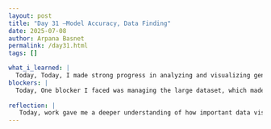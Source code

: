 ```yaml
---
layout: post
title: "Day 31 –Model Accuracy, Data Finding"
date: 2025-07-08
author: Arpana Basnet
permalink: /day31.html
tags: []

what_i_learned: |
  Today, Today, I made strong progress in analyzing and visualizing gene expression data for tumor classification. I started by separating the data into Malignant and Benign groups and calculated how many samples belonged to each category. I identified the top 10 most overexpressed and most variable genes across all samples using log2 fold change and variance. Then, I created multiple visualizations to explore gene behavior, including bar plots, scatter plots, boxplots, dot plots, and strip plots. These graphs helped me clearly see which genes had significantly different expression between tumor types. I also used melt() to reshape the dataset and generate grouped plots with Seaborn to better interpret expression levels. Additionally, I examined the relationship between the top genes, plotted gene-gene comparisons, and visualized the distribution of expression values using histograms and heatmaps. All of these steps gave me deeper insight into the structure of my dataset, revealed patterns that distinguish tumor types, and helped me identify genes that may be useful for training a machine learning model.
blockers: |
  Today, One blocker I faced was managing the large dataset, which made some plots look crowded and harder to interpret. I also encountered issues when certain gene names like ACTB and MT-ND3 didn't match the actual dataset, causing errors in plotting. Reshaping the data correctly using melt() took a few tries to get right. Some visualizations, especially with many genes, became messy and difficult to analyze clearly. Lastly, distinguishing between Malignant and Benign samples visually was sometimes challenging when expression levels overlapped.
  
reflection: |
   Today, work gave me a deeper understanding of how important data visualization is before building any machine learning model. By exploring different types of plots, I was able to see patterns in gene expression that clearly separate Malignant from Benign samples. I also learned that not all genes are equally useful, and identifying the most variable or overexpressed ones is a key step in simplifying the analysis. Although I faced some technical challenges, like managing large datasets and formatting errors, overcoming them helped me strengthen my problem-solving skills. 
---
```









